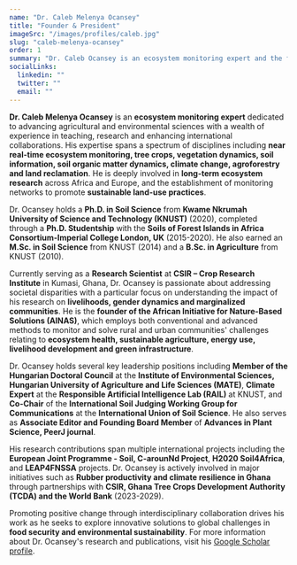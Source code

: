 ```yaml
---
name: "Dr. Caleb Melenya Ocansey"
title: "Founder & President"
imageSrc: "/images/profiles/caleb.jpg"
slug: "caleb-melenya-ocansey"
order: 1
summary: "Dr. Caleb Ocansey is an ecosystem monitoring expert and the founder of the African Initiative for Nature-Based Solutions (AINAS), dedicated to addressing Africa's environmental challenges through sustainable solutions. With a Ph.D. in Soil Science from KNUST and extensive research experience across Africa and Europe, he specializes in ecosystem monitoring, land reclamation, climate resilience, and sustainable agriculture. He is actively involved in international collaborations, including the Responsible AI Lab (RAIL) and the European Joint Programme - Soil. Dr. Ocansey's work bridges science and real-world impact, promoting sustainable land use and community-driven solutions."
socialLinks:
  linkedin: ""
  twitter: ""
  email: ""
---
```

**Dr. Caleb Melenya Ocansey** is an **ecosystem monitoring expert** dedicated to advancing agricultural and environmental sciences with a wealth of experience in teaching, research and enhancing international collaborations. His expertise spans a spectrum of disciplines including **near real-time ecosystem monitoring, tree crops, vegetation dynamics, soil information, soil organic matter dynamics, climate change, agroforestry and land reclamation**. He is deeply involved in **long-term ecosystem research** across Africa and Europe, and the establishment of monitoring networks to promote **sustainable land-use practices**.

Dr. Ocansey holds a **Ph.D. in Soil Science** from **Kwame Nkrumah University of Science and Technology (KNUST)** (2020), completed through a **Ph.D. Studentship** with the **Soils of Forest Islands in Africa Consortium-Imperial College London, UK** (2015-2020). He also earned an **M.Sc. in Soil Science** from KNUST (2014) and a **B.Sc. in Agriculture** from KNUST (2010).

Currently serving as a **Research Scientist** at **CSIR – Crop Research Institute** in Kumasi, Ghana, Dr. Ocansey is passionate about addressing societal disparities with a particular focus on understanding the impact of his research on **livelihoods, gender dynamics and marginalized communities**. He is the **founder of the African Initiative for Nature-Based Solutions (AINAS)**, which employs both conventional and advanced methods to monitor and solve rural and urban communities' challenges relating to **ecosystem health, sustainable agriculture, energy use, livelihood development and green infrastructure**.

Dr. Ocansey holds several key leadership positions including **Member of the Hungarian Doctoral Council** at the **Institute of Environmental Sciences, Hungarian University of Agriculture and Life Sciences (MATE)**, **Climate Expert** at the **Responsible Artificial Intelligence Lab (RAIL)** at KNUST, and **Co-Chair** of the **International Soil Judging Working Group for Communications** at the **International Union of Soil Science**. He also serves as **Associate Editor and Founding Board Member** of **Advances in Plant Science, PeerJ journal**.

His research contributions span multiple international projects including the **European Joint Programme - Soil, C-arounNd Project**, **H2020 Soil4Africa**, and **LEAP4FNSSA** projects. Dr. Ocansey is actively involved in major initiatives such as **Rubber productivity and climate resilience in Ghana** through partnerships with **CSIR, Ghana Tree Crops Development Authority (TCDA) and the World Bank** (2023-2029).

Promoting positive change through interdisciplinary collaboration drives his work as he seeks to explore innovative solutions to global challenges in **food security and environmental sustainability**. For more information about Dr. Ocansey's research and publications, visit his [Google Scholar profile](https://scholar.google.com/citations?user=W6BOVxgAAAAJ&hl=en).

